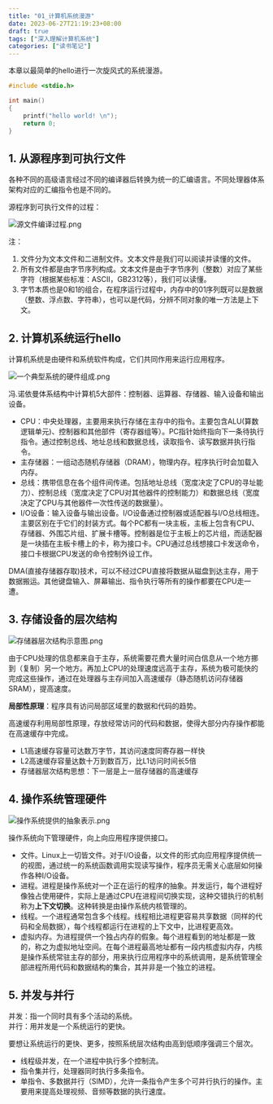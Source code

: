 ```yaml
---
title: "01_计算机系统漫游"
date: 2023-06-27T21:19:23+08:00
draft: true
tags: ["深入理解计算机系统"]
categories: ["读书笔记"]
---
```



本章以最简单的hello进行一次旋风式的系统漫游。

```c
#include <stdio.h>

int main()
{
    printf("hello world! \n");
    return 0;
}
```

## 1. 从源程序到可执行文件

各种不同的高级语言经过不同的编译器后转换为统一的汇编语言。不同处理器体系架构对应的汇编指令也是不同的。

源程序到可执行文件的过程：

![源文件编译过程.png](深入理解计算机系统/源文件编译过程.png)

注：
1. 文件分为文本文件和二进制文件。文本文件是我们可以阅读并读懂的文件。
2. 所有文件都是由字节序列构成。文本文件是由于字节序列（整数）对应了某些字符（根据某些标准：ASCII，GB2312等），我们可以读懂。
3. 字节本质也是0和1的组合，在程序运行过程中，内存中的01序列既可以是数据（整数、浮点数、字符串），也可以是代码，分辨不同对象的唯一方法是上下文。

## 2. 计算机系统运行hello

计算机系统是由硬件和系统软件构成，它们共同作用来运行应用程序。

![一个典型系统的硬件组成.png](深入理解计算机系统/一个典型系统的硬件组成.png)

冯.诺依曼体系结构中计算机5大部件：控制器、运算器、存储器、输入设备和输出设备。

- CPU：中央处理器，主要用来执行存储在主存中的指令。主要包含ALU(算数逻辑单元)、控制器和其他部件（寄存器组等）。PC指针始终指向下一条待执行指令。通过控制总线、地址总线和数据总线，读取指令、读写数据并执行指令。
- 主存储器：一组动态随机存储器（DRAM），物理内存。程序执行时会加载入内存。
- 总线：携带信息在各个组件间传递。包括地址总线（宽度决定了CPU的寻址能力）、控制总线（宽度决定了CPU对其他器件的控制能力）和数据总线（宽度决定了CPU与其他器件一次性传送的数据量）。
- I/O设备：输入设备与输出设备。I/O设备通过控制器或适配器与I/O总线相连。主要区别在于它们的封装方式。每个PC都有一块主板，主板上包含有CPU、存储器、外围芯片组、扩展卡槽等。控制器是位于主板上的芯片组，而适配器是一块插在主板卡槽上的卡，称为接口卡。CPU通过总线想接口卡发送命令，接口卡根据CPU发送的命令控制外设工作。

DMA(直接存储器存取)技术，可以不经过CPU直接将数据从磁盘到达主存，用于数据搬运。其他键盘输入、屏幕输出、指令执行等所有的操作都要在CPU走一遭。

## 3. 存储设备的层次结构

![存储器层次结构示意图.png](深入理解计算机系统/存储器层次结构示意图.png)

由于CPU处理的信息都来自于主存，系统需要花费大量时间白信息从一个地方挪到（复制）另一个地方。再加上CPU的处理速度远高于主存，系统为极可能快的完成这些操作，通过在处理器与主存间加入高速缓存（静态随机访问存储器SRAM），提高速度。

**局部性原理**：程序具有访问局部区域里的数据和代码的趋势。

高速缓存利用局部性原理，存放经常访问的代码和数据，使得大部分内存操作都能在高速缓存中完成。

- L1高速缓存容量可达数万字节，其访问速度同寄存器一样快
- L2高速缓存容量达数十万到数百万，比L1访问时间长5倍
- 存储器层次结构思想：下一层是上一层存储器的高速缓存

## 4. 操作系统管理硬件

![操作系统提供的抽象表示.png](深入理解计算机系统/操作系统提供的抽象表示.png)

操作系统向下管理硬件，向上向应用程序提供接口。

- 文件。Linux上一切皆文件。对于I/O设备，以文件的形式向应用程序提供统一的视图，通过统一的系统函数调用实现读写操作，程序员无需关心底层如何操作各种I/O设备。
- 进程。进程是操作系统对一个正在运行的程序的抽象。并发运行，每个进程好像独占使用硬件，实际上是通过CPU在进程间切换实现，这种交错执行的机制称为**上下文切换**。这种转换是由操作系统内核管理的。
- 线程。一个进程通常包含多个线程。线程相比进程更容易共享数据（同样的代码和全局数据），每个线程都运行在进程的上下文中，比进程更高效。
- 虚拟内存。为进程提供一个独占内存的假象。每个进程看到的地址都是一致的，称之为虚拟地址空间。在每个进程最高地址都有一段内核虚拟内存，内核是操作系统常驻主存的部分，用来执行应用程序中的系统调用，是系统管理全部进程所用代码和数据结构的集合，其并非是一个独立的进程。

## 5. 并发与并行

并发：指一个同时具有多个活动的系统。\
并行：用并发是一个系统运行的更快。

要想让系统运行的更快、更多，按照系统层次结构由高到低顺序强调三个层次。

- 线程级并发，在一个进程中执行多个控制流。
- 指令集并行，处理器同时执行多条指令。
- 单指令、多数据并行（SIMD），允许一条指令产生多个可并行执行的操作。主要用来提高处理视频、音频等数据的执行速度。


